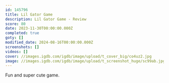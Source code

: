 ```yaml
---
id: 145796
title: Lil Gator Game
description: Lil Gator Game - Review
score: 80
date: 2023-11-30T00:00:00.000Z
completed: true
goty: []
modified_date: 2024-08-16T00:00:00.000Z
screenshots: []
videos: []
cover: //images.igdb.com/igdb/image/upload/t_cover_big/co4uz2.jpg
image: //images.igdb.com/igdb/image/upload/t_screenshot_huge/sc99ab.jpg
---
```

Fun and super cute game.